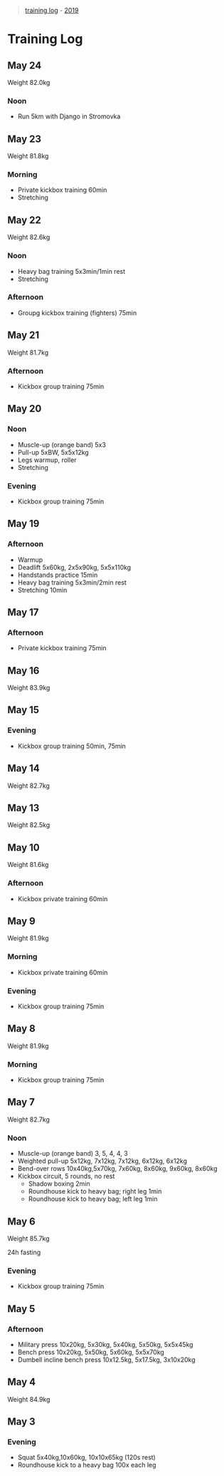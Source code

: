 > [training log](/training-log/) - [2019](/training-log/2019/)

# Training Log

## May 24
Weight 82.0kg

### Noon
- Run 5km with Django in Stromovka


## May 23
Weight 81.8kg

### Morning
- Private kickbox training 60min
- Stretching


## May 22
Weight 82.6kg

### Noon
- Heavy bag training 5x3min/1min rest
- Stretching

### Afternoon
- Groupg kickbox training (fighters) 75min


## May 21
Weight 81.7kg

### Afternoon
- Kickbox group training 75min


## May 20
### Noon
- Muscle-up (orange band) 5x3
- Pull-up 5xBW, 5x5x12kg
- Legs warmup, roller
- Stretching

### Evening
- Kickbox group training 75min


## May 19
### Afternoon
- Warmup
- Deadlift 5x60kg, 2x5x90kg,  5x5x110kg
- Handstands practice 15min
- Heavy bag training 5x3min/2min rest
- Stretching 10min

## May 17
### Afternoon
- Private kickbox training 75min


## May 16
Weight 83.9kg


## May 15
### Evening
- Kickbox group training 50min, 75min


## May 14
Weight 82.7kg


## May 13
Weight 82.5kg


## May 10
Weight 81.6kg

### Afternoon 
- Kickbox private training 60min


## May 9
Weight 81.9kg

### Morning
- Kickbox private training 60min

### Evening
- Kickbox group training 75min


## May 8
Weight 81.9kg

### Morning
- Kickbox group training 75min


## May 7
Weight 82.7kg

### Noon
- Muscle-up (orange band) 3, 5, 4, 4, 3
- Weighted pull-up 5x12kg, 7x12kg, 7x12kg, 6x12kg, 6x12kg
- Bend-over rows 10x40kg,5x70kg, 7x60kg, 8x60kg, 9x60kg, 8x60kg
- Kickbox circuit, 5 rounds, no rest
  - Shadow boxing 2min
  - Roundhouse kick to heavy bag; right leg 1min
  - Roundhouse kick to heavy bag; left leg 1min

## May 6
Weight 85.7kg

24h fasting

### Evening
- Kickbox group training 75min

## May 5
### Afternoon
- Military press 10x20kg, 5x30kg, 5x40kg, 5x50kg, 5x5x45kg
- Bench press 10x20kg, 5x50kg, 5x60kg, 5x5x70kg
- Dumbell incline bench press 10x12.5kg, 5x17.5kg, 3x10x20kg


## May 4
Weight 84.9kg


## May 3
### Evening
- Squat 5x40kg,10x60kg, 10x10x65kg (120s rest)
- Roundhouse kick to a heavy bag 100x each leg